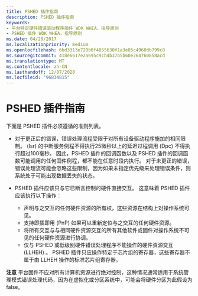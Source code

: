 ```yaml
---
title: PSHED 插件指南
description: PSHED 插件指南
keywords:
- 平台特定硬件错误驱动程序插件 WDK WHEA，指导原则
- PSHED 插件 WDK WHEA，指导原则
ms.date: 04/20/2017
ms.localizationpriority: medium
ms.openlocfilehash: 6bd3313e720b0f4855630f1a3e85c4960db799c8
ms.sourcegitcommit: 418e6617e2a695c9cb4b37b5b60e264760858acd
ms.translationtype: MT
ms.contentlocale: zh-CN
ms.lasthandoff: 12/07/2020
ms.locfileid: "96834815"
---
```

# <a name="pshed-plug-in-guidelines"></a>PSHED 插件指南


下面是 PSHED 插件必须遵循的准则列表。

-   对于更正后的错误，错误处理流程受限于对所有设备驱动程序施加的相同限制。  (Isr) 的中断服务例程不得执行25微秒以上的延迟过程调用 (Dpc) 不得执行超过100毫秒。 因此，PSHED 插件的回调函数以及 PSHED 插件的回调函数可能调用的任何固件例程，都不能在任意时段内执行。 对于未更正的错误，错误处理流可能会忽略这些限制，因为如果未指定优先级来处理错误条件，则系统处于可能出现数据丢失的状态。

-   PSHED 插件应该只与它已断言控制的硬件直接交互。 这意味着 PSHED 插件应该执行以下操作：
    -   声明与之交互的任何硬件资源的所有权，这些资源在结构上对操作系统可见。
    -   支持即插即用 (PnP) 如果可以重新定位与之交互的任何硬件资源。
    -   将所有交互与与相同硬件资源交互的所有其他软件或固件对操作系统不可见的任何硬件资源进行协调。
    -   仅与 PSHED 或低级别硬件错误处理程序不能操作的硬件资源交互 (LLHEH) 。 PSHED 插件只应操作特定于芯片组的寄存器，这些寄存器不属于由 LLHEH 操作的标准芯片组寄存器。

**注意**   平台固件不应对所有计算机资源进行绝对控制，这种情况通常适用于系统管理模式错误处理代码，因为在虚拟化或分区系统中，可能会将硬件分区为此假设为 false。

 

 

 




